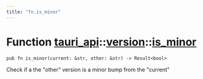 ```yaml
---
title: "fn.is_minor"
---
```


# Function [tauri_api](/docs/api/rust/tauri_api/../index.html)::​[version](/docs/api/rust/tauri_api/index.html)::​[is_minor](/docs/api/rust/tauri_api/)

    pub fn is_minor(current: &str, other: &str) -> Result<bool>

Check if a the "other" version is a minor bump from the "current"
      
